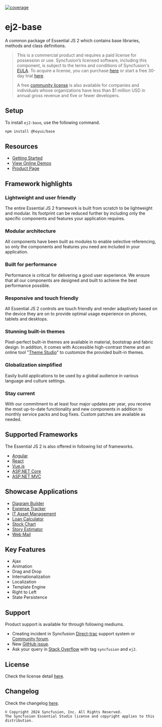 [![coverage](http://ej2.syncfusion.com/badges/ej2-base/coverage.svg)](http://ej2.syncfusion.com/badges/ej2-base)

# ej2-base

A common package of Essential JS 2 which contains base libraries, methods and class definitions.

> This is a commercial product and requires a paid license for possession or use. Syncfusion’s licensed software, including this component, is subject to the terms and conditions of Syncfusion's [EULA](https://www.syncfusion.com/eula/es/). To acquire a license, you can purchase [here](https://www.syncfusion.com/sales/products) or start a free 30-day trial [here](https://www.syncfusion.com/account/manage-trials/start-trials).
>
> A free [community license](https://www.syncfusion.com/products/communitylicense) is also available for companies and individuals whose organizations have less than $1 million USD in annual gross revenue and five or fewer developers.

## Setup

To install `ej2-base`, use the following command.

```sh
npm install @hoyui/base
```

## Resources

- [Getting Started](https://ej2.syncfusion.com/documentation/getting-started?utm_source=npm&utm_campaign=ej2-base)
- [View Online Demos](https://ej2.syncfusion.com/demos/?utm_source=npm&utm_campaign=ej2-base)
- [Product Page](https://www.syncfusion.com/products/javascript?utm_source=npm&utm_campaign=ej2-base)

## Framework highlights

### Lightweight and user friendly

The entire Essential JS 2 framework is built from scratch to be lightweight and modular. Its footprint can be reduced further by including only the specific components and features your application requires.

### Modular architecture

All components have been built as modules to enable selective referencing, so only the components and features you need are included in your application.

### Built for performance

Performance is critical for delivering a good user experience. We ensure that all our components are designed and built to achieve the best performance possible.

### Responsive and touch friendly

All Essential JS 2 controls are touch friendly and render adaptively based on the device they are on to provide optimal usage experience on phones, tablets and desktops.

### Stunning built-in themes

Pixel-perfect built-in themes are available in material, bootstrap and fabric design. In addition, it comes with Accessible high-contrast theme and an online tool "[Theme Studio](https://ej2.syncfusion.com/themestudio/)" to customize the provided built-in themes.

### Globalization simplified

Easily build applications to be used by a global audience in various language and culture settings.

### Stay current

With our commitment to at least four major updates per year, you receive the most up-to-date functionality and new components in addition to monthly service packs and bug fixes. Custom patches are available as needed.

## Supported Frameworks

The Essential JS 2 is also offered in following list of frameworks.

- [Angular](https://www.syncfusion.com/products/angular?utm_source=npm&utm_campaign=ej2-base)
- [React](https://www.syncfusion.com/products/react?utm_source=npm&utm_campaign=ej2-base)
- [Vue.js](https://www.syncfusion.com/products/vue?utm_source=npm&utm_campaign=ej2-base)
- [ASP.NET Core](https://www.syncfusion.com/products/aspnetcore?utm_source=npm&utm_campaign=ej2-base)
- [ASP.NET MVC](https://www.syncfusion.com/products/aspnetmvc?utm_source=npm&utm_campaign=ej2-base)

## Showcase Applications

- [Diagram Builder](https://ej2.syncfusion.com/showcase/angular/diagrambuilder?utm_source=npm&utm_campaign=ej2-base)
- [Expense Tracker](https://ej2.syncfusion.com/showcase/typescript/expensetracker?utm_source=npm&utm_campaign=ej2-base)
- [IT Asset Management](https://ej2.syncfusion.com/showcase/vue/assetmanagement?utm_source=npm&utm_campaign=ej2-base)
- [Loan Calculator](https://ej2.syncfusion.com/showcase/typescript/loancalculator?utm_source=npm&utm_campaign=ej2-base)
- [Stock Chart](https://ej2.syncfusion.com/showcase/angular/stockchart?utm_source=npm&utm_campaign=ej2-base)
- [Story Estimator](https://aspdotnetcore.syncfusion.com/showcase/aspnetcore/story-estimator/)
- [Web Mail](https://ej2.syncfusion.com/showcase/typescript/webmail?utm_source=npm&utm_campaign=ej2-base)

## Key Features

- Ajax
- Animation
- Drag and Drop
- Internationalization
- Localization
- Template Engine
- Right to Left
- State Persistence

## Support

Product support is available for through following mediums.

- Creating incident in Syncfusion [Direct-trac](https://www.syncfusion.com/support/directtrac/incidents?utm_source=npm&utm_campaign=ej2-base) support system or [Community forum](https://www.syncfusion.com/forums/essential-js2?utm_source=npm&utm_campaign=ej2-base).
- New [GitHub issue](https://github.com/syncfusion/ej2-javascript-ui-controls/issues/new).
- Ask your query in [Stack Overflow](https://stackoverflow.com/) with tag `syncfusion` and `ej2`.

## License

Check the license detail [here](https://github.com/syncfusion/ej2-javascript-ui-controls/blob/master/license).

## Changelog

Check the changelog [here](https://ej2.syncfusion.com/documentation/release-notes/index/?utm_source=npm&utm_campaign=ej2-base).

    © Copyright 2024 Syncfusion, Inc. All Rights Reserved.
    The Syncfusion Essential Studio license and copyright applies to this distribution.
